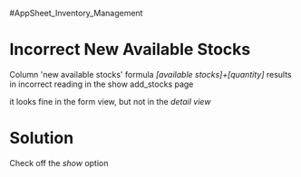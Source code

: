 #AppSheet_Inventory_Management 

# Incorrect New Available Stocks

Column 'new available stocks' formula _[available stocks]+[quantity]_
 results in incorrect reading in the show add_stocks page

it looks fine in the form view, but not in the _detail view_

# Solution

Check off the _show_ option

